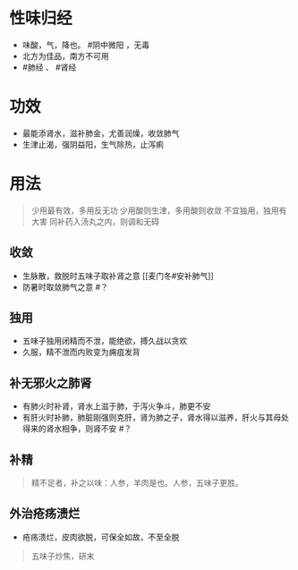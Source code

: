 # 性味归经
- 味酸，气，降也。 #阴中微阳 ，无毒
- 北方为佳品，南方不可用
-  #肺经 、 #肾经
# 功效
- 最能添肾水，滋补肺金，尤善润燥，收敛肺气
- 生津止渴，强阴益阳，生气除热，止泻痢
# 用法
>少用最有效，多用反无功
>少用酸则生津，多用酸则收敛
>不宜独用，独用有大害
>同补药入汤丸之内，则调和无碍
## 收敛
- 生脉散，救脱时五味子取补肾之意 [[麦门冬#安补肺气]]
- 防暑时取敛肺气之意 #？ 
## 独用
- 五味子独用闭精而不泄，能绝欲，搏久战以贪欢
- 久服，精不泄而内败变为痈疽发背
## 补无邪火之肺肾
- 有肺火时补肾，肾水上滋于肺，于泻火争斗，肺更不安
- 有肝火时补肺，肺脏刚强则克肝，肾为肺之子，肾水得以滋养，肝火与其母处得来的肾水相争，则肾不安 #？ 
## 补精
> 精不足者，补之以味：人参，羊肉是也。人参，五味子更胜。
## 外治疮疡溃烂
- 疮疡溃烂，皮肉欲脱，可保全如故，不至全脱
>五味子炒焦，研末

